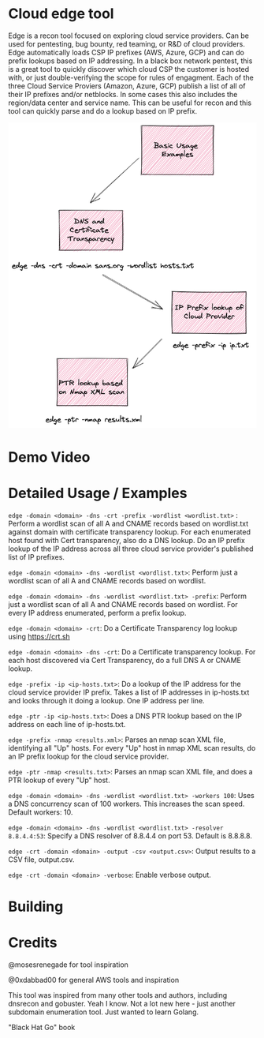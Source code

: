 # Cloud edge tool
Edge is a recon tool focused on exploring cloud service providers.  Can be used for pentesting, bug bounty, red teaming, or R&D of cloud providers.  Edge automatically loads CSP IP prefixes (AWS, Azure, GCP) and can do prefix lookups based on IP addressing.  In a black box network pentest, this is a great tool to quickly discover which cloud CSP the customer is hosted with, or just double-verifying the scope for rules of engagment.  Each of the three Cloud Service Proviers (Amazon, Azure, GCP) publish a list of all of their IP prefixes and/or netblocks.  In some cases this also includes the region/data center and service name.  This can be useful for recon and this tool can quickly parse and do a lookup based on IP prefix.

![](edge-usage.png)

# Demo Video


# Detailed Usage / Examples
```edge -domain <domain> -dns -crt -prefix -wordlist <wordlist.txt>``` : Perform a wordlist scan of all A and CNAME records based on wordlist.txt against domain with certificate transparency lookup.  For each enumerated host found with Cert transparency, also do a DNS lookup.  Do an IP prefix lookup of the IP address across all three cloud service provider's published list of IP prefixes.

```edge -domain <domain> -dns -wordlist <wordlist.txt>```:  Perform just a wordlist scan of all A and CNAME records based on wordlist.

```edge -domain <domain> -dns -wordlist <wordlist.txt> -prefix```:  Perform just a wordlist scan of all A and CNAME records based on wordlist.  For every IP address enumerated, perform a prefix lookup.

```edge -domain <domain> -crt```:  Do a Certificate Transparency log lookup using https://crt.sh

```edge -domain <domain> -dns -crt```:  Do a Certificate transparency lookup.  For each host discovered via Cert Transparency, do a full DNS A or CNAME lookup.

```edge -prefix -ip <ip-hosts.txt>```:  Do a lookup of the IP address for the cloud service provider IP prefix.  Takes a list of IP addresses in ip-hosts.txt and looks through it doing a lookup.  One IP address per line.

```edge -ptr -ip <ip-hosts.txt>```:  Does a DNS PTR lookup based on the IP address on each line of ip-hosts.txt.

```edge -prefix -nmap <results.xml>```:  Parses an nmap scan XML file, identifying all "Up" hosts.  For every "Up" host in nmap XML scan results, do an IP prefix lookup for the cloud service provider.

```edge -ptr -nmap <results.txt>```:  Parses an nmap scan XML file, and does a PTR lookup of every "Up" host.

```edge -domain <domain> -dns -wordlist <wordlist.txt> -workers 100```:  Uses a DNS concurrency scan of 100 workers.  This increases the scan speed.  Default workers: 10.

```edge -domain <domain> -dns -wordlist <wordlist.txt> -resolver 8.8.4.4:53```:  Specify a DNS resolver of 8.8.4.4 on port 53.  Default is 8.8.8.8.

```edge -crt -domain <domain> -output -csv <output.csv>```:  Output results to a CSV file, output.csv.

```edge -crt -domain <domain> -verbose```:  Enable verbose output.


# Building

# Credits
@mosesrenegade for tool inspiration

@0xdabbad00 for general AWS tools and inspiration

This tool was inspired from many other tools and authors, including dnsrecon and gobuster.  Yeah I know.  Not a lot new here - just another subdomain enumeration tool.  Just wanted to learn Golang.

"Black Hat Go" book
